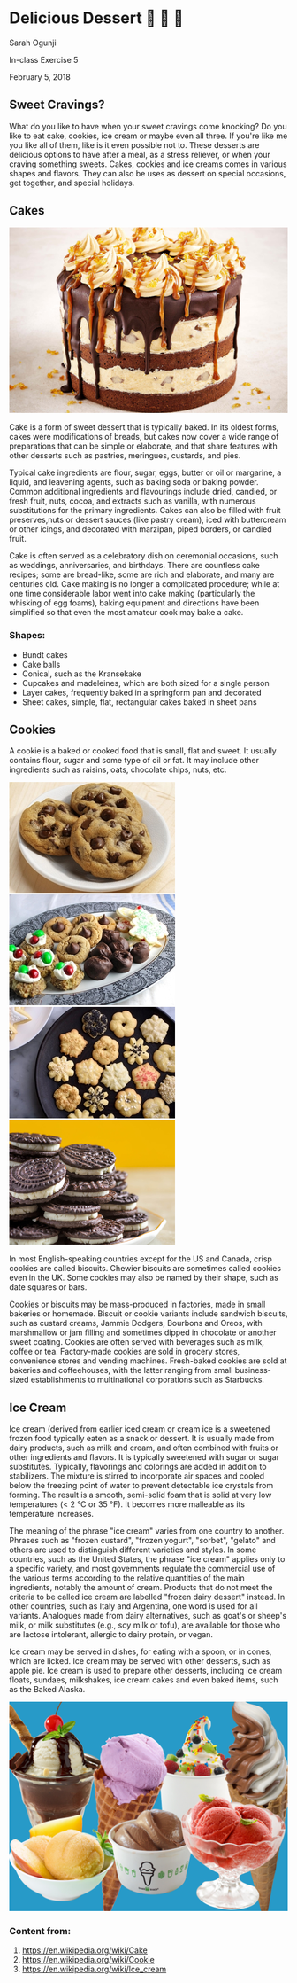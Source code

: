 # Delicious Dessert :cake: :cookie: :icecream:

Sarah Ogunji

In-class Exercise 5

February 5, 2018


## Sweet Cravings?

What do you like to have when your sweet cravings come knocking? Do you like to eat cake, cookies, ice cream or maybe even all three. If you're like me you like all of them, like is it even possible not to. 
These desserts are delicious options to have after a meal, as a stress reliever, or when your craving something sweets. Cakes, cookies and ice creams comes in various shapes and flavors. They can also be uses as dessert on special occasions, get together, and special holidays. 


## Cakes

![cake](https://github.com/saraho28/sogunji/blob/master/media/cake.jpg)

Cake is a form of sweet dessert that is typically baked. In its oldest forms, cakes were modifications of breads, but cakes now cover a wide range of preparations that can be simple or elaborate, and that share features with other desserts such as pastries, meringues, custards, and pies.

Typical cake ingredients are flour, sugar, eggs, butter or oil or margarine, a liquid, and leavening agents, such as baking soda or baking powder. Common additional ingredients and flavourings include dried, candied, or fresh fruit, nuts, cocoa, and extracts such as vanilla, with numerous substitutions for the primary ingredients. Cakes can also be filled with fruit preserves,nuts or dessert sauces (like pastry cream), iced with buttercream or other icings, and decorated with marzipan, piped borders, or candied fruit.

Cake is often served as a celebratory dish on ceremonial occasions, such as weddings, anniversaries, and birthdays. There are countless cake recipes; some are bread-like, some are rich and elaborate, and many are centuries old. Cake making is no longer a complicated procedure; while at one time considerable labor went into cake making (particularly the whisking of egg foams), baking equipment and directions have been simplified so that even the most amateur cook may bake a cake.

### Shapes:
* Bundt cakes
* Cake balls
* Conical, such as the Kransekake
* Cupcakes and madeleines, which are both sized for a single person
* Layer cakes, frequently baked in a springform pan and decorated
* Sheet cakes, simple, flat, rectangular cakes baked in sheet pans


## Cookies

A cookie is a baked or cooked food that is small, flat and sweet. It usually contains flour, sugar and some type of oil or fat. It may include other ingredients such as raisins, oats, chocolate chips, nuts, etc.

![cookie](https://github.com/saraho28/sogunji/blob/master/media/cookie1.jpg) ![cookie](https://github.com/saraho28/sogunji/blob/master/media/cookie2.jpg) ![cookie](https://github.com/saraho28/sogunji/blob/master/media/cookie3.jpg) ![cookie](https://github.com/saraho28/sogunji/blob/master/media/COOKIE4.jpg) 

In most English-speaking countries except for the US and Canada, crisp cookies are called biscuits. Chewier biscuits are sometimes called cookies even in the UK. Some cookies may also be named by their shape, such as date squares or bars.

Cookies or biscuits may be mass-produced in factories, made in small bakeries or homemade. Biscuit or cookie variants include sandwich biscuits, such as custard creams, Jammie Dodgers, Bourbons and Oreos, with marshmallow or jam filling and sometimes dipped in chocolate or another sweet coating. Cookies are often served with beverages such as milk, coffee or tea. Factory-made cookies are sold in grocery stores, convenience stores and vending machines. Fresh-baked cookies are sold at bakeries and coffeehouses, with the latter ranging from small business-sized establishments to multinational corporations such as Starbucks.


## Ice Cream  

Ice cream (derived from earlier iced cream or cream ice is a sweetened frozen food typically eaten as a snack or dessert. It is usually made from dairy products, such as milk and cream, and often combined with fruits or other ingredients and flavors. It is typically sweetened with sugar or sugar substitutes. Typically, flavorings and colorings are added in addition to stabilizers. The mixture is stirred to incorporate air spaces and cooled below the freezing point of water to prevent detectable ice crystals from forming. The result is a smooth, semi-solid foam that is solid at very low temperatures (< 2 °C or 35 °F). It becomes more malleable as its temperature increases.

The meaning of the phrase "ice cream" varies from one country to another. Phrases such as "frozen custard", "frozen yogurt", "sorbet", "gelato" and others are used to distinguish different varieties and styles. In some countries, such as the United States, the phrase "ice cream" applies only to a specific variety, and most governments regulate the commercial use of the various terms according to the relative quantities of the main ingredients, notably the amount of cream. Products that do not meet the criteria to be called ice cream are labelled "frozen dairy dessert" instead. In other countries, such as Italy and Argentina, one word is used for all variants. Analogues made from dairy alternatives, such as goat's or sheep's milk, or milk substitutes (e.g., soy milk or tofu), are available for those who are lactose intolerant, allergic to dairy protein, or vegan.

Ice cream may be served in dishes, for eating with a spoon, or in cones, which are licked. Ice cream may be served with other desserts, such as apple pie. Ice cream is used to prepare other desserts, including ice cream floats, sundaes, milkshakes, ice cream cakes and even baked items, such as the Baked Alaska.

![IC](https://github.com/saraho28/sogunji/blob/master/media/ice-cream.png)

### Content from:
1. https://en.wikipedia.org/wiki/Cake
2. https://en.wikipedia.org/wiki/Cookie
3. https://en.wikipedia.org/wiki/Ice_cream
